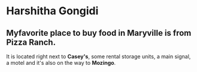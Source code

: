 # Harshitha Gongidi
## Myfavorite place to buy food in Maryville is from **Pizza Ranch**.  
It is located right next to __Casey's__, some rental storage units, a main signal, a motel and it's also on the way to __Mozingo__.
